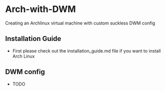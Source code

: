 # Arch-with-DWM
Creating an Archlinux virtual machine with custom suckless DWM config

## Installation Guide
* First please check out the installation_guide.md file if you want to install Arch Linux

## DWM config
* TODO
